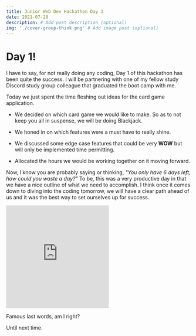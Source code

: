 ```yaml
---
title: Junior Web Dev Hackathon Day 1
date: 2021-07-28
description: # Add post description (optional)
img: './cover-group-think.png' # Add image post (optional)
---
```


# Day 1!

I have to say, for not really doing any coding, Day 1 of this hackathon has been quite the success.
I will be partnering with one of my fellow study Discord study group colleague that graduated the boot camp with me.

Today we just spent the time fleshing out ideas for the card game application.

- We decided on which card game we would like to make. So as to not keep you all in suspense, we will be doing Blackjack.

- We honed in on which features were a must have to really shine.

- We discussed some edge case features that could be very **WOW** but will only be implemented time permitting.

- Allocated the hours we would be working together on it moving forward.

Now, I know you are probably saying or thinking, _"You only have 6 days left, how could you waste a day?"_
To be, this was a very productive day in that we have a nice outline of what we need to accomplish. I think once it comes down to diving into the coding tomorrow, we will have a clear path ahead of us and it was the best way to set ourselves up for success.

<iframe src="https://giphy.com/embed/FJxEptIxgsEVi" width="280" height="280" frameBorder="0" class="giphy-embed" allowFullScreen></iframe><p><a href="https://giphy.com/gifs/extremewildernesspro-FJxEptIxgsEVi"></a></p>

Famous last words, am I right?

Until next time.

